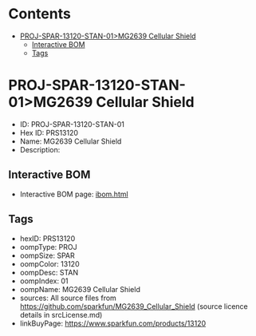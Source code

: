 



Contents
========

* [PROJ-SPAR-13120-STAN-01>MG2639 Cellular Shield](#proj-spar-13120-stan-01mg2639-cellular-shield)
	* [Interactive BOM](#interactive-bom)
	* [Tags](#tags)

# PROJ-SPAR-13120-STAN-01>MG2639 Cellular Shield

- ID: PROJ-SPAR-13120-STAN-01
- Hex ID: PRS13120
- Name: MG2639 Cellular Shield
- Description: 

## Interactive BOM

- Interactive BOM page: [ibom.html](kicad/bom/ibom.html)

## Tags

- hexID: PRS13120
- oompType: PROJ
- oompSize: SPAR
- oompColor: 13120
- oompDesc: STAN
- oompIndex: 01
- oompName: MG2639 Cellular Shield
- sources: All source files from https://github.com/sparkfun/MG2639_Cellular_Shield (source licence details in srcLicense.md)
- linkBuyPage: https://www.sparkfun.com/products/13120

